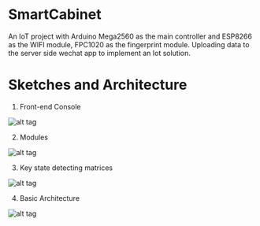 # SmartCabinet
An IoT project with Arduino Mega2560 as the main controller and ESP8266 as the WIFI module, FPC1020 as the fingerprint module. Uploading data to the server side wechat app to implement an Iot solution.
# Sketches and Architecture
1. Front-end Console

![alt tag](http://cdn.sg-z.com/assets/device/front.jpg)

2. Modules

![alt tag](http://cdn.sg-z.com/assets/device/back.jpg)

3. Key state detecting matrices

![alt tag](http://cdn.sg-z.com/assets/device/matrix.jpg)

4. Basic Architecture

![alt tag](http://cdn.sg-z.com/assets/device/architecture.jpg)
